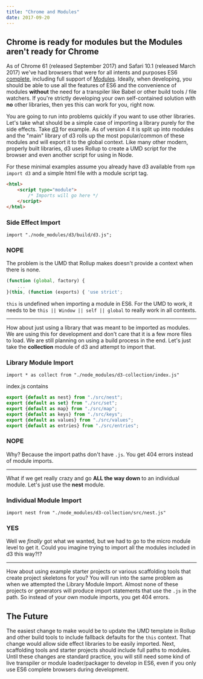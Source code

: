 ```yaml
---
title: "Chrome and Modules"
date: 2017-09-20
---
```


## Chrome is ready for modules but the Modules aren't ready for Chrome ##

As of Chrome 61 (released September 2017) and Safari 10.1 (released March 2017) we've had browsers that were for all intents and purposes ES6 [complete](http://kangax.github.io/compat-table/es6/), including full support of [Modules](http://beta.caniuse.com/?feat=i#feat=es6-module). Ideally, when developing, you should be able to use all the features of ES6 and the convenience of modules **without** the need for a transpiler like Babel or other build tools / file watchers. If you're strictly developing your own self-contained solution with **no** other libraries, then yes this can work for you, right now.

You are going to run into problems quickly if you want to use other libraries. Let's take what should be a simple case of importing a library purely for the side effects. Take [d3](https://d3js.org/) for example. As of version 4 it is split up into modules and the "main" library of d3 rolls up the most popular/common of these modules and will export it to the global context. Like many other modern, properly built libraries, d3 uses Rollup to create a UMD script for the browser and even another script for using in Node.

For these minimal examples assume you already have d3 available from `npm import d3` and a simple html file with a module script tag.
```html
<html>
    <script type="module">
        /* Imports will go here */
    </script>
</html>
```

### Side Effect Import
`import "./node_modules/d3/build/d3.js";` 
### NOPE

The problem is the UMD that Rollup makes doesn't provide a context when there is none. 
```js
(function (global, factory) {
	...
}(this, (function (exports) { 'use strict';
```
`this` is undefined when importing a module in ES6. For the UMD to work, it needs to be `this || Window || self || global` to really work in all contexts.

---

How about just using a library that was meant to be imported as modules. We are using this for development and don't care that it is a few more files to load. We are still planning on using a build process in the end. Let's just take the **collection** module of d3 and attempt to import that. 

### Library Module Import
`import * as collect from "./node_modules/d3-collection/index.js"`

index.js contains
```js
export {default as nest} from "./src/nest";
export {default as set} from "./src/set";
export {default as map} from "./src/map";
export {default as keys} from "./src/keys";
export {default as values} from "./src/values";
export {default as entries} from "./src/entries";
```
### NOPE

Why? Because the import paths don't have `.js`. You get 404 errors instead of module imports.

---

What if we get really crazy and go **ALL the way down** to an individual module. Let's just use the **nest** module.

### Individual Module Import
`import nest from "./node_modules/d3-collection/src/nest.js"`
### YES

Well we _finally_ got what we wanted, but we had to go to the micro module level to get it. Could you imagine trying to import all the modules included in d3 this way?!?

---

How about using example starter projects or various scaffolding tools that create project skeletons for you? You will run into the same problem as when we attempted the Library Module Import. Almost none of these projects or generators will produce import statements that use the `.js` in the path. So instead of your own module imports, you get 404 errors.

## The Future
The easiest change to make would be to update the UMD template in Rollup and other build tools to include fallback defaults for the `this` context. That change would allow side effect libraries to be easily imported. Next, scaffolding tools and starter projects should include full paths to modules. Until these changes are standard practice, you will still need some kind of live transpiler or module loader/packager to develop in ES6, even if you only use ES6 complete browsers during development.

